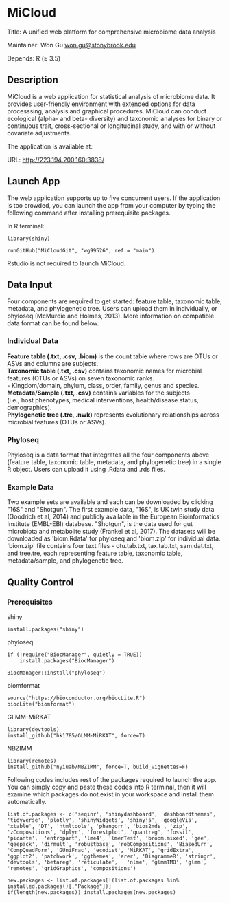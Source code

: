 # MiCloud
Title: A unified web platform for comprehensive microbiome data analysis

Maintainer: Won Gu won.gu@stonybrook.edu

Depends: R (≥ 3.5)

## Description
MiCloud is a web application for statistical analysis of microbiome data. It provides user-friendly environment with extended options for data processsing, analysis and graphical procedures. MiCloud can conduct ecological (alpha- and beta- diversity) and taxonomic analyses for binary or continuous trait, cross-sectional or longitudinal study, and with or without covariate adjustments.

The application is available at:

URL: http://223.194.200.160:3838/

## Launch App
The web application supports up to five concurrent users. If the application is too crowded, you can launch the app from your computer by typing the following command after installing prerequisite packages.

In R terminal:
```
library(shiny)

runGitHub("MiCloudGit", "wg99526", ref = "main")
```

Rstudio is not required to launch MiCloud.

## Data Input
Four components are required to get started: feature table, taxonomic table, metadata, and phylogenetic tree. Users can upload them in individually, or phyloseq (McMurdie and Holmes, 2013). More information on compatible data format can be found below.

### Individual Data
**Feature table (.txt, .csv, .biom)** is the count table where rows are OTUs or ASVs and columns are subjects.  
**Taxonomic table (.txt, .csv)** contains taxonomic names for microbial features (OTUs or ASVs) on seven taxonomic ranks.  
                                 - Kingdom/domain, phylum, class, order, family, genus and species.  <br />
**Metadata/Sample (.txt, .csv)** contains variables for the subjects  
                                 (i.e., host phenotypes, medical interventions, health/disease status, demographics).  <br />
**Phylogenetic tree (.tre, .nwk)** represents evolutionary relationships across microbial features (OTUs or ASVs).  

### Phyloseq
Phyloseq is a data format that integrates all the four components above (feature table, taxonomic table, metadata, and phylogenetic tree) in a single R object. Users can upload it using .Rdata and .rds files.

### Example Data
Two example sets are available and each can be downloaded by clicking "16S" and "Shotgun". The first example data, "16S", is UK twin study data (Goodrich et al, 2014) and publicly available in the European Bioinformatics Institute (EMBL-EBI) database. "Shotgun", is the data used for gut microbiota and metabolite study (Frankel et al, 2017). The datasets will be downloaded as 'biom.Rdata' for phyloseq and 'biom.zip' for individual data. 'biom.zip' file contains four text files - otu.tab.txt, tax.tab.txt, sam.dat.txt, and tree.tre, each representing feature table, taxonomic table, metadata/sample, and phylogenetic tree.


## Quality Control


### Prerequisites

shiny
```
install.packages("shiny")
```

phyloseq
```
if (!require("BiocManager", quietly = TRUE))
    install.packages("BiocManager")

BiocManager::install("phyloseq")
```

biomformat
```
source("https://bioconductor.org/biocLite.R")
biocLite("biomformat")
```

GLMM-MiRKAT
```
library(devtools)
install_github("hk1785/GLMM-MiRKAT", force=T)
```

NBZIMM
```
library(remotes)
install_github("nyiuab/NBZIMM", force=T, build_vignettes=F)
```


Following codes includes rest of the packages required to launch the app. You can simply copy and paste these codes into R terminal, then it will examine which packages do not exist in your workspace and install them automatically.

```
list.of.packages <- c('seqinr', 'shinydashboard', 'dashboardthemes', 'tidyverse', 'plotly', 'shinyWidgets', 'shinyjs', 'googleVis', 'xtable', 'DT', 'htmltools', 'phangorn', 'bios2mds', 'zip', 'zCompositions', 'dplyr', 'forestplot', 'quantreg', 'fossil', 'picante',  'entropart', 'lme4', 'lmerTest', 'broom.mixed', 'gee', 'geepack', 'dirmult', 'robustbase', 'robCompositions', 'BiasedUrn', 'CompQuadForm', 'GUniFrac', 'ecodist', 'MiRKAT', 'gridExtra', 'ggplot2', 'patchwork', 'ggthemes', 'erer', 'DiagrammeR', 'stringr', 'devtools', 'betareg', 'reticulate',   'nlme', 'glmmTMB', 'glmm', 'remotes', 'gridGraphics', 'compositions')

new.packages <- list.of.packages[!(list.of.packages %in% installed.packages()[,"Package"])]
if(length(new.packages)) install.packages(new.packages)
```


